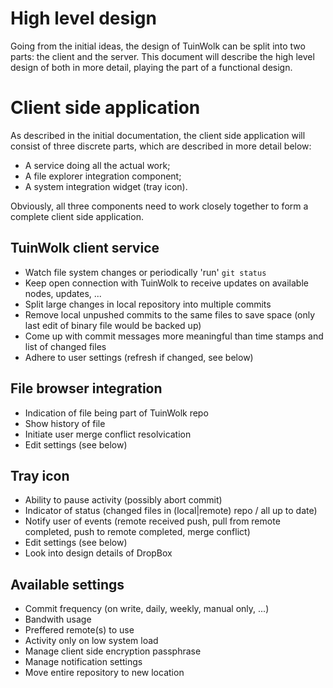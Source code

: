 High level design
=================
Going from the initial ideas, the design of TuinWolk can be split into two parts: the client and the server. This document will describe the high level design of both in more detail, playing the part of a functional design. 

Client side application
=======================
As described in the initial documentation, the client side application will consist of three discrete parts, which are described in more detail below:

 - A service doing all the actual work; 
 - A file explorer integration component; 
 - A system integration widget (tray icon). 

Obviously, all three components need to work closely together to form a complete client side application. 

TuinWolk client service
-----------------------
 - Watch file system changes or periodically 'run' `git status` 
 - Keep open connection with TuinWolk to receive updates on available nodes, updates, ...
 - Split large changes in local repository into multiple commits 
 - Remove local unpushed commits to the same files to save space (only last edit of binary file would be backed up) 
 - Come up with commit messages more meaningful than time stamps and list of changed files 
 - Adhere to user settings (refresh if changed, see below) 

File browser integration 
------------------------
 - Indication of file being part of TuinWolk repo 
 - Show history of file 
 - Initiate user merge conflict resolvication 
 - Edit settings (see below) 

Tray icon
---------
 - Ability to pause activity (possibly abort commit) 
 - Indicator of status (changed files in (local|remote) repo / all up to date) 
 - Notify user of events (remote received push, pull from remote completed, push to remote completed, merge conflict) 
 - Edit settings (see below) 
 - Look into design details of DropBox

Available settings
------------------
 - Commit frequency (on write, daily, weekly, manual only, ...) 
 - Bandwith usage 
 - Preffered remote(s) to use 
 - Activity only on low system load 
 - Manage client side encryption passphrase 
 - Manage notification settings 
 - Move entire repository to new location 
